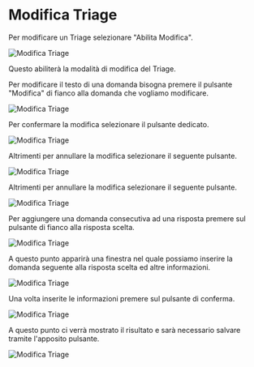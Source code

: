 # Modifica Triage

Per modificare un Triage selezionare "Abilita Modifica".

![Modifica Triage](./img/edit_flag.png)

Questo abiliterà la modalità di modifica del Triage.

Per modificare il testo di una domanda bisogna premere il pulsante "Modifica" di fianco alla domanda che vogliamo modificare.

![Modifica Triage](./img/edit_question_button.png)

Per confermare la modifica selezionare il pulsante dedicato.

![Modifica Triage](./img/edit_question_ok_button.png)

Altrimenti per annullare la modifica selezionare il seguente pulsante.

![Modifica Triage](./img/edit_question_ko_button.png)

Altrimenti per annullare la modifica selezionare il seguente pulsante.

![Modifica Triage](./img/edit_question_ko_button.png)

Per aggiungere una domanda consecutiva ad una risposta premere sul pulsante di fianco alla risposta scelta.

![Modifica Triage](./img/add_question_button.png)

A questo punto apparirà una finestra nel quale possiamo inserire la domanda seguente alla risposta scelta ed altre informazioni.

![Modifica Triage](./img/add_question_modal.png)

Una volta inserite le informazioni premere sul pulsante di conferma.

![Modifica Triage](./img/add_question_modal_ok.png)

A questo punto ci verrà mostrato il risultato e sarà necessario salvare tramite l'apposito pulsante.

![Modifica Triage](./img/add_question_result.png)
